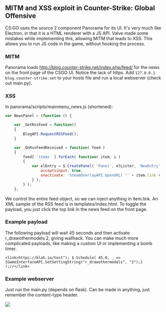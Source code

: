 ## MITM and XSS exploit in Counter-Strike: Global Offensive
CS:GO uses the source 2 component Panorama for its UI. It's very much like Electron, in that it is a HTML renderer with a JS API. 
Valve made some mistakes while implementing this, allowing MITM that leads to XSS. This allows you to run JS code in the game, without hooking the process.

### MITM
Panorama loads http://blog.counter-strike.net/index.php/feed/ for the news on the front page of the CSGO UI. Notice the lack of https. Add ```127.0.0.1 blog.counter-strike.net``` to your hosts file and run a local webserver (check out main.py).

### XSS
In panorama/scripts/mainmenu_news.js (shortened):
```javascript
var NewsPanel = (function () {

	var _GetRssFeed = function()
	{
		BlogAPI.RequestRSSFeed();
	}

	var _OnRssFeedReceived = function( feed )
	{
		feed[ 'items' ].forEach( function( item, i )
		{
			var elEntry = $.CreatePanel( 'Panel', elLister, 'NewEntry' + i, {
				acceptsinput: true,
				onactivate: 'SteamOverlayAPI.OpenURL( "' + item.link + '" );'
			} );
		} );
	};
```

We control the entire feed object, so we can inject anything in item.link. An XML sample of the RSS feed is in templates/index.html. To toggle the payload, you just click the top link in the news feed on the front page.

### Example payload
The following payload will wait 45 seconds and then activate r_drawothermodels 2, giving wallhack. You can make much more complicated payloads, like making a custom UI or implementing a bomb timer.
```		
<link>https://blah.io/test"); $.Schedule( 45.0, _ => {GameInterfaceAPI.SetSettingString("r_drawothermodels", "2");} );//</link>
```

### Example webserver
Just run the main.py (depends on flask). Can be made in anything, just remember the content-type header.

![](a.gif)